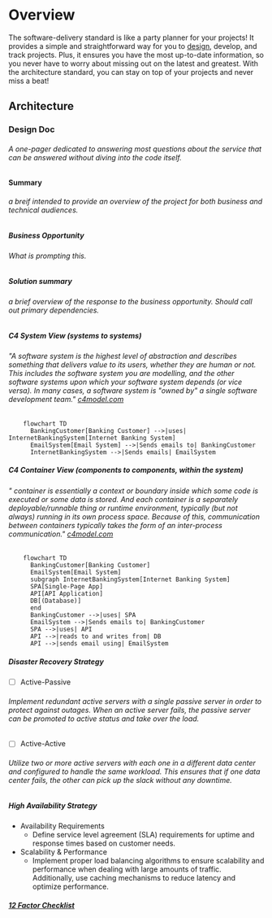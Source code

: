 # Overview
The software-delivery standard is like a party planner for your projects! It provides a simple and straightforward way for you to [design](#architecture), develop, and track projects. Plus, it ensures you have the most up-to-date information, so you never have to worry about missing out on the latest and greatest. With the architecture standard, you can stay on top of your projects and never miss a beat!

## Architecture

### Design Doc

###### _A one-pager dedicated to answering most questions about the service that can be answered without diving into the code itself._ 

#### Summary

###### _a breif intended to provide an overview of the project for both business and technical audiences._  

##### Business Opportunity

###### _What is prompting this._

##### Solution summary

###### _a brief overview of the response to the business opportunity. Should call out primary dependencies._  

##### C4 System View (systems to systems)  

###### _"A software system is the highest level of abstraction and describes something that delivers value to its users, whether they are human or not. This includes the software system you are modelling, and the other software systems upon which your software system depends (or vice versa). In many cases, a software system is "owned by" a single software development team."_ [c4model.com](https://c4model.com/#SystemContextDiagram)

```mermaid
    flowchart TD
      BankingCustomer[Banking Customer] -->|uses| InternetBankingSystem[Internet Banking System]
      EmailSystem[Email System] -->|Sends emails to| BankingCustomer
      InternetBankingSystem -->|Sends emails| EmailSystem
```

##### C4 Container View (components to components, within the system)  

###### _" container is essentially a context or boundary inside which some code is executed or some data is stored. And each container is a separately deployable/runnable thing or runtime environment, typically (but not always) running in its own process space. Because of this, communication between containers typically takes the form of an inter-process communication."_ [c4model.com](https://c4model.com/#ContainerDiagram)

```mermaid
    flowchart TD
      BankingCustomer[Banking Customer]
      EmailSystem[Email System]
      subgraph InternetBankingSystem[Internet Banking System]
      SPA[Single-Page App]
      API[API Application]
      DB[(Database)]
      end
      BankingCustomer -->|uses| SPA
      EmailSystem -->|Sends emails to| BankingCustomer
      SPA -->|uses| API
      API -->|reads to and writes from| DB
      API -->|sends email using| EmailSystem
```

##### Disaster Recovery Strategy
  - [ ] Active-Passive  

###### Implement redundant active servers with a single passive server in order to protect against outages. When an active server fails, the passive server can be promoted to active status and take over the load.  
  - [ ] Active-Active  

###### Utilize two or more active servers with each one in a different data center and configured to handle the same workload. This ensures that if one data center fails, the other can pick up the slack without any downtime.  

##### High Availability Strategy  
  - Availability Requirements  
    - Define service level agreement (SLA) requirements for uptime and response times based on customer needs.  
  - Scalability & Performance  
    - Implement proper load balancing algorithms to ensure scalability and performance when dealing with large amounts of traffic. Additionally, use caching mechanisms to reduce latency and optimize performance.
##### [12 Factor Checklist](./12_factor_checklist.md)
